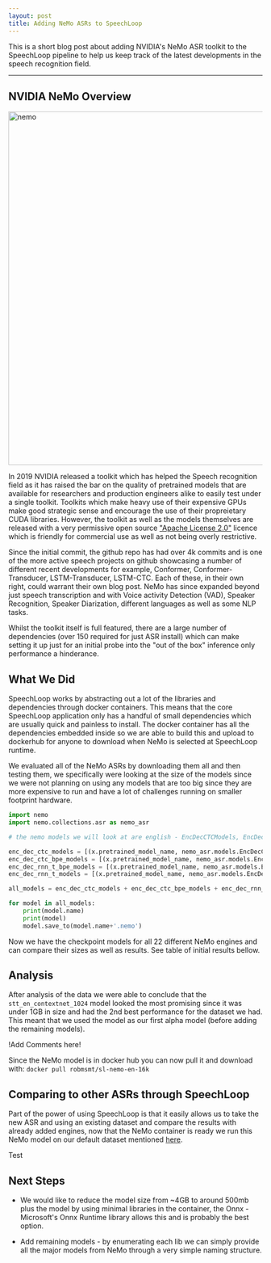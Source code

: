 ```yaml
---
layout: post
title: Adding NeMo ASRs to SpeechLoop
---
```


This is a short blog post about adding NVIDIA's NeMo ASR toolkit to the SpeechLoop pipeline to help us keep track of the latest developments in the speech recognition field.


____
<link rel="stylesheet" href="{{ site.baseurl }}{{ '/public/css/mermaid.min.css'}}">
<script src='{{ site.baseurl }}/public/js/gridjs.umd.js'></script>

## NVIDIA NeMo Overview

<img class="img-fluid" src="../../../../public/images/nemo.png" alt="nemo" width="700">


In 2019 NVIDIA released a toolkit which has helped the Speech recognition field as it has raised the bar on the quality of pretrained models that are available for researchers and production engineers alike to easily test under a single toolkit. Toolkits which make heavy use of their expensive GPUs make good strategic sense and encourage the use of their propreietary CUDA libraries. However, the toolkit as well as the models themselves are released with a very permissive open source ["Apache License 2.0"](https://github.com/NVIDIA/NeMo/blob/main/LICENSE) licence which is friendly for commercial use as well as not being overly restrictive. 

Since the initial commit, the github repo has had over 4k commits and is one of the more active speech projects on github showcasing a number of different recent developments for example, Conformer, Conformer-Transducer, LSTM-Transducer, LSTM-CTC. Each of these, in their own right, could warrant their own blog post. NeMo has since expanded beyond just speech transcription and with Voice activity Detection (VAD), Speaker Recognition, Speaker Diarization, different languages as well as some NLP tasks. 

Whilst the toolkit itself is full featured, there are a large number of dependencies (over 150 required for just ASR install) which can make setting it up just for an initial probe into the "out of the box" inference only performance a hinderance.


## What We Did

SpeechLoop works by abstracting out a lot of the libraries and dependencies through docker containers. This means that the core SpeechLoop application only has a handful of small dependencies which are usually quick and painless to install. The docker container has all the dependencies embedded inside so we are able to build this and upload to dockerhub for anyone to download when NeMo is selected at SpeechLoop runtime.

We evaluated all of the NeMo ASRs by downloading them all and then testing them, we specifically were looking at the size of the models since we were not planning on using any models that are too big since they are more expensive to run and have a lot of challenges running on smaller footprint hardware. 

```python
import nemo
import nemo.collections.asr as nemo_asr

# the nemo models we will look at are english - EncDecCTCModels, EncDecCTCModelBPE, EncDecRNNTBPEModel, EncDecRNNTModel

enc_dec_ctc_models = [(x.pretrained_model_name, nemo_asr.models.EncDecCTCModel.from_pretrained(model_name=x.pretrained_model_name)) for x in nemo_asr.models.EncDecCTCModel.list_available_models() if "en" in x.pretrained_model_name]
enc_dec_ctc_bpe_models = [(x.pretrained_model_name, nemo_asr.models.EncDecCTCModelBPE.from_pretrained(model_name=x.pretrained_model_name)) for x in nemo_asr.models.EncDecCTCModelBPE.list_available_models() if "en" in x.pretrained_model_name]
enc_dec_rnn_t_bpe_models = [(x.pretrained_model_name, nemo_asr.models.EncDecRNNTBPEModel.from_pretrained(model_name=x.pretrained_model_name)) for x in nemo_asr.models.EncDecRNNTBPEModel.list_available_models() if "en" in x.pretrained_model_name]
enc_dec_rnn_t_models = [(x.pretrained_model_name, nemo_asr.models.EncDecRNNTModel.from_pretrained(model_name=x.pretrained_model_name)) for x in nemo_asr.models.EncDecRNNTModel.list_available_models() if "en" in x.pretrained_model_name]

all_models = enc_dec_ctc_models + enc_dec_ctc_bpe_models + enc_dec_rnn_t_bpe_models + enc_dec_rnn_t_models

for model in all_models:
    print(model.name)
    print(model)
    model.save_to(model.name+'.nemo')
```

Now we have the checkpoint models for all 22 different NeMo engines and can compare their sizes as well as results. See table of initial results bellow.

<insert table>


## Analysis

After analysis of the data we were able to conclude that the `stt_en_contextnet_1024` model looked the most promising since it was under 1GB in size and had the 2nd best performance for the dataset we had. This meant that we used the model as our first alpha model (before adding the remaining models).

!Add Comments here!

Since the NeMo model is in docker hub you can now pull it and download with:
`docker pull robmsmt/sl-nemo-en-16k`


## Comparing to other ASRs through SpeechLoop
Part of the power of using SpeechLoop is that it easily allows us to take the new ASR and using an existing dataset and compare the results with already added engines, now that the NeMo container is ready we run this NeMo model on our default dataset mentioned [here](https://robmsmt.github.io/2021/09/04/benchmarking-asr-first-test/).


  <div id="wrapper2"></div>
  <script type="text/javascript">
    new gridjs.Grid({
      columns: ["ASR", "Type", "Mean WER"],
      sort: true,
      pagination: false,
      data: [
        ["Vosk (vs)", "Offline - Docker", "0.2308"],
        ["Sphinx (sp)", "Offline - Docker", "0.4936"],
        ["Coqui (cq)", "Offline - Docker", "0.5513"],
        ["NeMo (nm)", "Offline - Docker", "0.0897"],
        ["GoogleASR (gg)", "API", "0.1154"]
      ]
    }).render(document.getElementById("wrapper2"));
  </script>


Test 
## Next Steps

 - We would like to reduce the model size from ~4GB to around 500mb plus the model by using minimal libraries in the container, the Onnx - Microsoft's Onnx Runtime library allows this and is probably the best option.

 - Add remaining models - by enumerating each lib we can simply provide all the major models from NeMo through a very simple naming structure.




